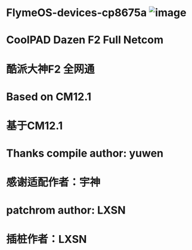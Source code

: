 # FlymeOS-devices-cp8675a ![image](https://github.com/GuGuYeah/FlymeOS-devices-CP8675A/blob/master/6d81800a19d8bc3eb135e6c53ddbb11ea8d3fd1fef39.webp)

# CoolPAD Dazen F2 Full Netcom

# 酷派大神F2 全网通

# Based on CM12.1

# 基于CM12.1

# Thanks compile author: yuwen

# 感谢适配作者：宇神

# patchrom author: LXSN

# 插桩作者：LXSN
